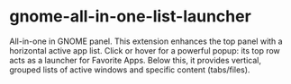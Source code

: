 # gnome-all-in-one-list-launcher
All-in-one in GNOME panel.  This extension enhances the top panel with a horizontal active app list. Click or hover for a powerful popup: its top row acts as a launcher for Favorite Apps. Below this, it provides vertical, grouped lists of active windows and specific content (tabs/files).
